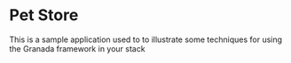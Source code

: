 # Pet Store

This is a sample application used to to illustrate some techniques for using the Granada framework in your stack
